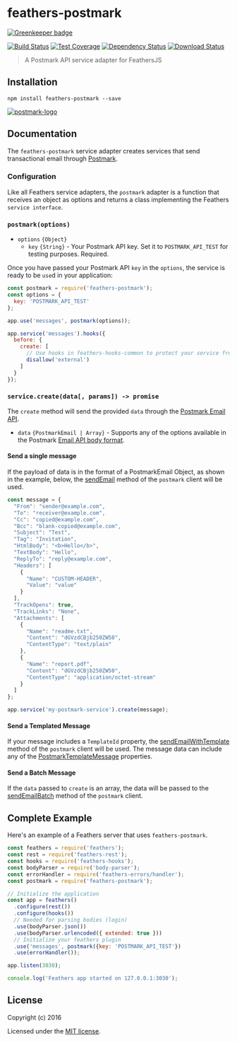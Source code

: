 # feathers-postmark

[![Greenkeeper badge](https://badges.greenkeeper.io/feathersjs/feathers-postmark.svg)](https://greenkeeper.io/)

[![Build Status](https://travis-ci.org/feathersjs/feathers-postmark.png?branch=master)](https://travis-ci.org/feathersjs/feathers-postmark)
[![Test Coverage](https://codeclimate.com/github/feathersjs/feathers-postmark/badges/coverage.svg)](https://codeclimate.com/github/feathersjs/feathers-postmark/coverage)
[![Dependency Status](https://img.shields.io/david/feathersjs/feathers-postmark.svg?style=flat-square)](https://david-dm.org/feathersjs/feathers-postmark)
[![Download Status](https://img.shields.io/npm/dm/feathers-postmark.svg?style=flat-square)](https://www.npmjs.com/package/feathers-postmark)

> A Postmark API service adapter for FeathersJS

## Installation

```
npm install feathers-postmark --save
```

[![postmark-logo](https://cloud.githubusercontent.com/assets/128857/24642528/13ccfa0e-18c5-11e7-88fe-362d58ff8c24.jpg)
](https://postmarkapp.com/)

## Documentation

The `feathers-postmark` service adapter creates services that send transactional email through [Postmark](https://postmarkapp.com/).

### Configuration
Like all Feathers service adapters, the `postmark` adapter is a function that receives an object as options and returns a class implementing the Feathers `service interface`.

### `postmark(options)`
- `options` `{Object}`
  - `key` `{String}` - Your Postmark API key.  Set it to `POSTMARK_API_TEST` for testing purposes.  Required.

Once you have passed your Postmark API `key` in the `options`, the service is ready to be `use`d in your application:

```js
const postmark = require('feathers-postmark');
const options = {
  key: 'POSTMARK_API_TEST'
};

app.use('messages', postmark(options));

app.service('messages').hooks({
  before: {
    create: [
      // Use hooks in feathers-hooks-common to protect your service from outside access.
      disallow('external')
    ]
  }
});
```
### `service.create(data[, params]) -> promise`
The `create` method will send the provided `data` through the [Postmark Email API](http://developer.postmarkapp.com/developer-api-email.html#send-email).
- `data` `{PostmarkEmail | Array}` - Supports any of the options available in the Postmark [Email API body format](http://developer.postmarkapp.com/developer-api-email.html#send-email).

#### Send a single message
If the payload of data is in the format of a PostmarkEmail Object, as shown in the example, below, the [sendEmail](http://wildbit.github.io/postmark.js/Client.html#sendEmail) method of the `postmark` client will be used.

```js
const message = {
  "From": "sender@example.com",
  "To": "receiver@example.com",
  "Cc": "copied@example.com",
  "Bcc": "blank-copied@example.com",
  "Subject": "Test",
  "Tag": "Invitation",
  "HtmlBody": "<b>Hello</b>",
  "TextBody": "Hello",
  "ReplyTo": "reply@example.com",
  "Headers": [
    {
      "Name": "CUSTOM-HEADER",
      "Value": "value"
    }
  ],
  "TrackOpens": true,
  "TrackLinks": "None",
  "Attachments": [
    {
      "Name": "readme.txt",
      "Content": "dGVzdCBjb250ZW50",
      "ContentType": "text/plain"
    },
    {
      "Name": "report.pdf",
      "Content": "dGVzdCBjb250ZW50",
      "ContentType": "application/octet-stream"
    }
  ]
};

app.service('my-postmark-service').create(message);
```

#### Send a Templated Message
If your message includes a `TemplateId` property, the [sendEmailWithTemplate](http://wildbit.github.io/postmark.js/Client.html#sendEmailWithTemplate) method of the `postmark` client will be used.  The message data can include any of the [PostmarkTemplateMessage](http://wildbit.github.io/postmark.js/global.html#PostmarkTemplateMessage) properties.

#### Send a Batch Message
If the `data` passed to `create` is an array, the data will be passed to the [sendEmailBatch](http://wildbit.github.io/postmark.js/Client.html#sendEmailBatch) method of the `postmark` client.

## Complete Example

Here's an example of a Feathers server that uses `feathers-postmark`. 

```js
const feathers = require('feathers');
const rest = require('feathers-rest');
const hooks = require('feathers-hooks');
const bodyParser = require('body-parser');
const errorHandler = require('feathers-errors/handler');
const postmark = require('feathers-postmark');

// Initialize the application
const app = feathers()
  .configure(rest())
  .configure(hooks())
  // Needed for parsing bodies (login)
  .use(bodyParser.json())
  .use(bodyParser.urlencoded({ extended: true }))
  // Initialize your feathers plugin
  .use('messages', postmark({key: 'POSTMARK_API_TEST'})
  .use(errorHandler());

app.listen(3030);

console.log('Feathers app started on 127.0.0.1:3030');
```

## License

Copyright (c) 2016

Licensed under the [MIT license](LICENSE).
